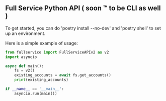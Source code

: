 ## Full Service Python API ( soon ™️  to be CLI as well )

To get started, you can do 'poetry install --no-dev' and 'poetry shell' to set up an environment. 

Here is a simple example of usage: 

```python
from fullservice import FullServiceAPIv2 as v2 
import asyncio 

async def main():
    fs = v2()
    existing_accounts = await fs.get_accounts()
    print(existing_accounts)

if __name__ == '__main__':
    asyncio.run(main())
```
